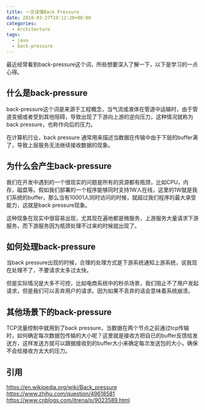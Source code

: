 ```yaml
---
title: 一文读懂Back Pressure 
date: 2018-03-27T19:12:20+08:00
categories:
  - Architecture
tags: 
  - java
  - back-pressure	 
---
```


最近经常看到back-pressure这个词，所些想要深入了解一下，以下是学习的一点心得。

## 什么是back-pressure

back-pressure这个词是来源于工程概念，当气流或液体在管道中运输时，由于管道变细或者受到其他阻碍，导致出现了下游向上游的逆向压力，这种情况就称为back pressure，也称作向后的压力。

在计算机行业，back pressure 通常用来描述当数据在传输中由于下层的buffer满了，导致上层服务无法继续接收数据的现象。
<!--more-->

## 为什么会产生back-pressure

我们在开发中遇到的一个很现实的问题是所有的资源都有瓶颈，比如CPU，内存，磁盘等。假如我们部署的一个程序能够同时支持1W人在线，这里的1W就是我们系统的buffer，那么当有10001人同时访问的时候，就超过我们程序的最大承受能力，这就是back pressure现象。

这种现象在现实中很容易出现，尤其现在遍地都是微服务，上游服务大量请求下游服务，而下游服务因为瓶颈处理不过来的时候就出现了。

## 如何处理back-pressure

当back pressure出现的时候，合理的处理方式是下游系统通知上游系统，说我现在处理不了，不要请求太多过太快。

但是实际情况是大多不可控，比如电商系统中的秒杀场景，我们阻止不了用户发起请求，但是我们可以丢弃用户的请求。因为如果不丢弃的话会意味着系统崩溃。

## 其他场景下的back-pressure

TCP流量控制中就用到了back pressure，当数据在两个节点之前通过tcp传输时，如何确定每次数据包传输的大小呢？这里就是接收方把自已的buffer反馈给发送方，这样发送方就可以跟据接收到的buffer大小来确定每次发送包的大小，确保不会给接收方太大的压力。

## 引用
https://en.wikipedia.org/wiki/Back_pressure
https://www.zhihu.com/question/49618581
https://www.cnblogs.com/itrena/p/9023589.html